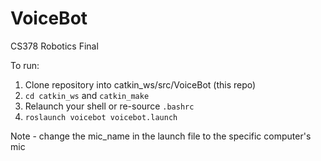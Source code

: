 # VoiceBot
CS378 Robotics Final

To run:


1. Clone repository into catkin_ws/src/VoiceBot (this repo)
2. `cd catkin_ws` and `catkin_make`
3. Relaunch your shell or re-source `.bashrc`
4. `roslaunch voicebot voicebot.launch`

Note - change the mic_name in the launch file to the specific computer's mic

